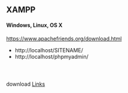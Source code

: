 ## XAMPP

<!--![](../../img/media.png)-->




#### Windows, Linux, OS X 

https://www.apachefriends.org/download.html

* http://localhost/SITENAME/
* http://localhost/phpmyadmin/

```html




```

download  [Links](https://www.apachefriends.org/download.html)